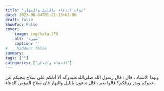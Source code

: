 ```yaml
---
title: "ثواب الدعاء بالليل والنهار"
date: 2023-06-04T01:21:13+03:00
draft: false
ShowToc: False
cover:
    image: img/hala.JPG
    alt: 'صورة'
    caption: ''
#    hidden: false
summary: 
tags: [""]
categories: ["الدعاء والذكر"]
---
```

وبهذا الاسناد ، قال : قال رسول الله صلى‌الله‌عليه‌وآله ألا أدلكم على سلاح
ينجيكم عن عدوكم ويدر رزقكم؟ قالوا نعم ، قال تدعون بالليل والنهار
فان سلاح المؤمن الدعاء.

